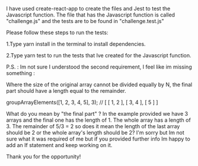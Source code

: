 I have used create-react-app to create the files and Jest to test the Javascript function.
The file that has the Javascript function is called "challenge.js" and the tests are to be found in "challenge.test.js"

Please follow these steps to run the tests:  

1.Type yarn install in the terminal to install dependencies.

2.Type yarn test to run the tests that Ive created for the Javascript function.






P.S. : 
Im not sure I understood the second requirement, I feel like im missing something : 

Where the size of the original array cannot be divided equally by N, the final part should have a length equal to the remainder.

 groupArrayElements([1, 2, 3, 4, 5], 3);
 // [ [ 1, 2 ], [ 3, 4 ], [ 5 ] ]
 
 What do you mean by "the final part" ? In the example provided we have 3 arrays and the final one has the length of 1. The whole array has a length of 3. The remainder of 5/3 = 2 so does it mean the length of the last array should be 2 or the whole array's length should be 2? I'm sorry but Im not sure what it was required of me but if you provided further info Im happy to add an If statement and keep working on it. 
 
 Thank you for the opportunity!
